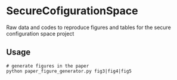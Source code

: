 # SecureCofigurationSpace
Raw data and codes to reproduce figures and tables for the secure configuration space project

## Usage

```
# generate figures in the paper
python paper_figure_generator.py fig3|fig4|fig5
```
